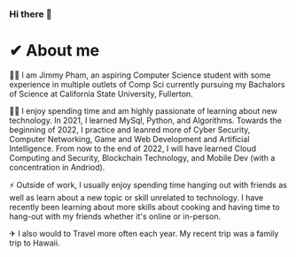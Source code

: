 ### Hi there 👋

<!--
**Phamtos/Phamtos** is a ✨ _special_ ✨ repository because its `README.md` (this file) appears on your GitHub profile.

Here are some ideas to get you started:

- 🔭 I’m currently working on ...
- 🌱 I’m currently learning ...
- 👯 I’m looking to collaborate on ...
- 🤔 I’m looking for help with ...
- 💬 Ask me about ...
- 📫 How to reach me: ...
- 😄 Pronouns: ...
- ⚡ Fun fact: ...
- ![<Badge Name>](https://img.shields.io/badge/<Badge Text>-<Background Color>?style=for-the-badge&logo=<Icon Name>&logoColor=<Logo Color>)
-->

# ✔ About me

🐱‍💻 I am Jimmy Pham, an aspiring Computer Science student with some experience in multiple outlets of Comp Sci currently pursuing my Bachalors of Science at California State University, Fullerton.

👨‍🎓 I enjoy spending time and am highly passionate of learning about new technology. In 2021, I learned MySql, Python, and Algorithms. Towards the beginning of 2022, I practice and leanred more of Cyber Security, Computer Networking, Game and Web Development and Artificial Intelligence. From now to the end of 2022, I will have learned Cloud Computing and Security, Blockchain Technology, and Mobile Dev (with a concentration in Andriod).

⚡ Outside of work, I usually enjoy spending time hanging out with friends as well as learn about a new topic or skill unrelated to technology. I have recently been learning about more skills about cooking and having time to hang-out with my friends whether it's online or in-person. 

✈ I also would to Travel more often each year. My recent trip was a family trip to Hawaii.
